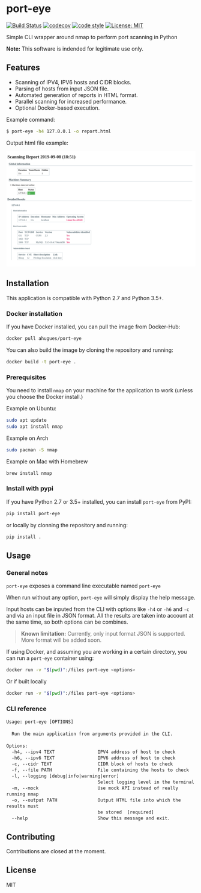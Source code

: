 # port-eye

[![Build Status](https://travis-ci.org/aHugues/port-eye.svg?branch=master)](https://travis-ci.org/aHugues/port-eye)
[![codecov](https://codecov.io/gh/aHugues/port-eye/branch/master/graph/badge.svg)](https://codecov.io/gh/aHugues/port-eye)
[![code style](https://img.shields.io/badge/code_style-black-black)](https://github.com/psf/black)
[![License: MIT](https://img.shields.io/badge/License-MIT-yellow.svg)](https://opensource.org/licenses/MIT)

Simple CLI wrapper around nmap to perform port scanning in Python

**Note:** This software is indended for legitimate use only.

## Features

- Scanning of IPV4, IPV6 hosts and CIDR blocks.
- Parsing of hosts from input JSON file.
- Automated generation of reports in HTML format.
- Parallel scanning for increased performance.
- Optional Docker-based execution.

Example command:
```bash
$ port-eye -h4 127.0.0.1 -o report.html
```

Output html file example: 

![Example output](images/example_output.png)

## Installation

This application is compatible with Python 2.7 and Python 3.5+.

### Docker installation

If you have Docker installed, you can pull the image from Docker-Hub:

```bash
docker pull ahugues/port-eye
````

You can also build the image by cloning the repository and running: 

```bash
docker build -t port-eye .
```


### Prerequisites

You need to install `nmap` on your machine for the application to work (unless you choose the Docker install.)

Example on Ubuntu: 

```bash
sudo apt update
sudo apt install nmap
```

Example on Arch

```bash
sudo pacman -S nmap
``` 

Example on Mac with Homebrew

```bash
brew install nmap
```

### Install with pypi

If you have Python 2.7 or 3.5+ installed, you can install `port-eye` from PyPI:

```bash
pip install port-eye
```

or locally by clonning the repository and running:

```bash
pip install .
```


## Usage

### General notes

`port-eye` exposes a command line executable named `port-eye`

When run without any option, `port-eye` will simply display the help message.

Input hosts can be inputed from the CLI with options like `-h4` or `-h6` and `-c` and via an input file in JSON format. All the 
results are taken into account at the same time, so both options can be combines. 
> **Known limitation:** Currently, only input format JSON is supported. More format will be added soon.

If using Docker, and assuming you are working in a certain directory, you can run a `port-eye` container using:

```bash
docker run -v "$(pwd)":/files port-eye <options>
```

Or if built locally

```bash
docker run -v "$(pwd)":/files port-eye <options>
```

### CLI reference

```
Usage: port-eye [OPTIONS]

  Run the main application from arguments provided in the CLI.

Options:
  -h4, --ipv4 TEXT                IPV4 address of host to check
  -h6, --ipv6 TEXT                IPV6 address of host to check
  -c, --cidr TEXT                 CIDR block of hosts to check
  -f, --file PATH                 File containing the hosts to check
  -l, --logging [debug|info|warning|error]
                                  Select logging level in the terminal
  -m, --mock                      Use mock API instead of really running nmap
  -o, --output PATH               Output HTML file into which the results must
                                  be stored  [required]
  --help                          Show this message and exit.
```

## Contributing

Contributions are closed at the moment.

## License

MIT
